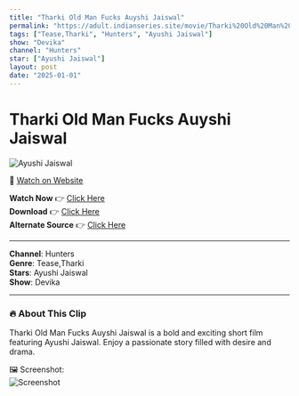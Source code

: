 ```yaml
---
title: "Tharki Old Man Fucks Auyshi Jaiswal"
permalink: "https://adult.indianseries.site/movie/Tharki%20Old%20Man%20Fucks%20Auyshi%20Jaiswal"
tags: ["Tease,Tharki", "Hunters", "Ayushi Jaiswal"]
show: "Devika"
channel: "Hunters"
star: ["Ayushi Jaiswal"]
layout: post
date: "2025-01-01"
---
```


# Tharki Old Man Fucks Auyshi Jaiswal

![Ayushi Jaiswal](https://shorts.desisins.com/wp-content/uploads/2024/04/Tharki-Old-Man-Fucks-Ayushi-Jaiswal-Devika-Hunters-DesiSins.com_.jpg)

🔗 [Watch on Website](https://adult.indianseries.site/movie/Tharki%20Old%20Man%20Fucks%20Auyshi%20Jaiswal)

**Watch Now** 👉 [Click Here](https://adult.indianseries.site/movie/Tharki%20Old%20Man%20Fucks%20Auyshi%20Jaiswal)  
**Download** 👉 [Click Here](https://adult.indianseries.site/movie/Tharki%20Old%20Man%20Fucks%20Auyshi%20Jaiswal)  
**Alternate Source** 👉 [Click Here](https://adult.indianseries.site/movie/Tharki%20Old%20Man%20Fucks%20Auyshi%20Jaiswal)

---

**Channel**: Hunters  
**Genre**: Tease,Tharki  
**Stars**: Ayushi Jaiswal  
**Show**: Devika

---

### 🔥 About This Clip

Tharki Old Man Fucks Auyshi Jaiswal is a bold and exciting short film featuring Ayushi Jaiswal. Enjoy a passionate story filled with desire and drama.
 
🖼️ Screenshot:  
![Screenshot](https://shorts.desisins.com/wp-content/uploads/2024/04/Tharki-Old-Man-Fucks-Ayushi-Jaiswal-Devika-Hunters-DesiSins.com_.jpg)

